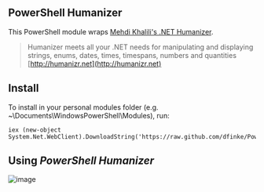 PowerShell Humanizer
-
This PowerShell module wraps [Mehdi Khalili's .NET Humanizer](https://github.com/MehdiK/Humanizer).

> Humanizer meets all your .NET needs for manipulating and displaying strings, enums, dates, times, timespans, numbers and quantities [http://humanizr.net](http://humanizr.net)

Install
-
To install in your personal modules folder (e.g. ~\Documents\WindowsPowerShell\Modules), run:


	iex (new-object System.Net.WebClient).DownloadString('https://raw.github.com/dfinke/PowerShellHumanizer/master/Install.ps1')

Using *PowerShell Humanizer*
-
![image](https://raw.github.com/dfinke/PowerShellHumanizer/master/images/TryPowerShellHumanizer.gif)
